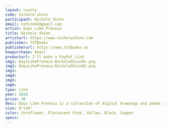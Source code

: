 ```yaml
---
layout: county 
code: nichole-shinn
participant: Nichole Shinn
email: nshinn42@gmail.com
artist: Days Like Pronoia
title: Nichole Shinn
artisturl: https://www.nicholeshinn.com
publisher: TXTBooks
publisherurl: https://www.txtbooks.us 
howpurchase: Email
producturl: I'll make a PayPal Link
img1: DaysLikePronoia-NicholeShinn01.png
img2: DaysLikePronoia-NicholeShinn02.png
img3: 
img4: 
img5: 
img6: 
type: zine
year: 2019
price: 30
desc: Days Like Pronoia is a collection of digital drawings and poems accumulated over the course of a year. It's CMYK 4 color Risograph printed and 42 pages. Edition of 120. 
size: 8"x10"
color: Cornflower, Florescent Pink, Yellow, Black, Copper
specs: 
---
```

